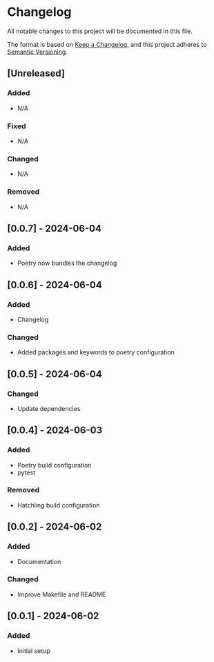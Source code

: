 # Changelog

All notable changes to this project will be documented in this file.

The format is based on [Keep a Changelog](https://keepachangelog.com/en/1.0.0/),
and this project adheres to [Semantic Versioning](https://semver.org/spec/v2.0.0.html).

## [Unreleased]

### Added

- N/A

### Fixed

- N/A

### Changed

- N/A

### Removed

- N/A

## [0.0.7] - 2024-06-04

### Added

- Poetry now bundles the changelog

## [0.0.6] - 2024-06-04

### Added

- Changelog

### Changed

- Added packages and keywords to poetry configuration

## [0.0.5] - 2024-06-04

### Changed

- Update dependencies

## [0.0.4] - 2024-06-03

### Added

- Poetry build configuration
- pytest

### Removed

- Hatchling build configuration

## [0.0.2] - 2024-06-02

### Added

- Documentation

### Changed

- Improve Makefile and README

## [0.0.1] - 2024-06-02

### Added

- Initial setup
